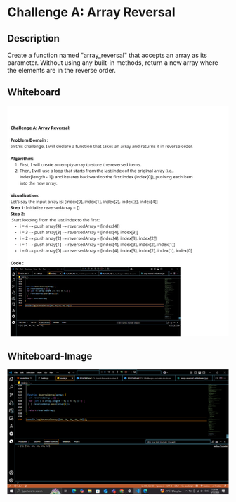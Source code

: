 # Challenge A: Array Reversal

## Description

Create a function named "array_reversal" that accepts an array as its parameter. Without using any built-in methods, return a new array where the elements are in the reverse order.

## Whiteboard

![array-reversal-whuteboard](array-reversal-whuteboard.png)

## Whiteboard-Image

![Array Reversal Whiteboard image](array-reversal.png)
